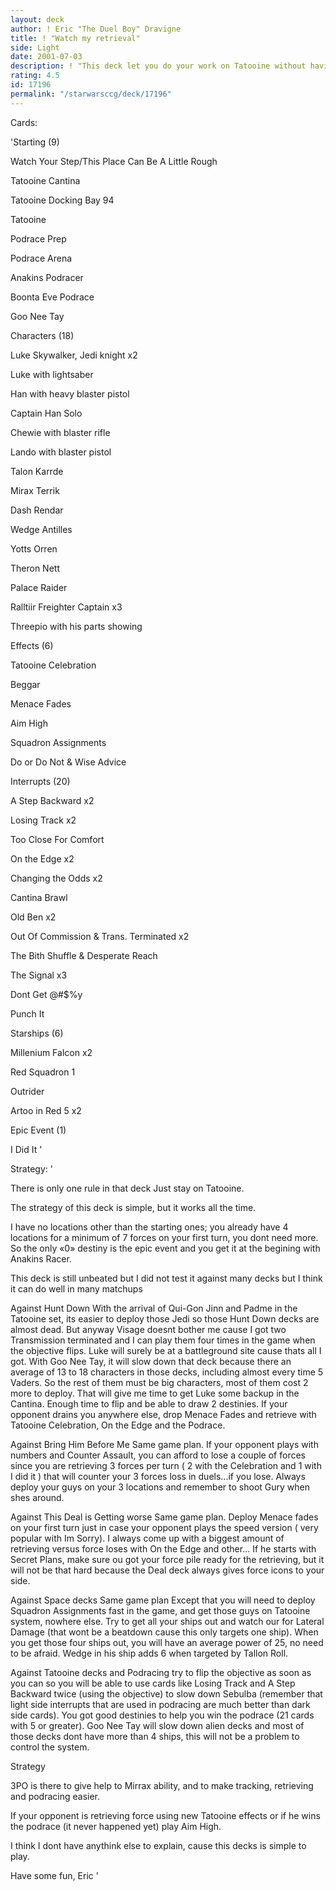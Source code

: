 ```yaml
---
layout: deck
author: ! Eric "The Duel Boy" Dravigne
title: ! "Watch my retrieval"
side: Light
date: 2001-07-03
description: ! "This deck let you do your work on Tatooine without having to worry about what your opponent do anywhere else."
rating: 4.5
id: 17196
permalink: "/starwarsccg/deck/17196"
---
```

Cards: 

'Starting (9)

Watch Your Step/This Place Can Be A Little Rough

Tatooine Cantina

Tatooine Docking Bay 94

Tatooine

Podrace Prep

Podrace Arena

Anakins Podracer

Boonta Eve Podrace

Goo Nee Tay


Characters (18)

Luke Skywalker, Jedi knight x2

Luke with lightsaber

Han with heavy blaster pistol

Captain Han Solo

Chewie with blaster rifle

Lando with blaster pistol

Talon Karrde

Mirax Terrik

Dash Rendar

Wedge Antilles

Yotts Orren

Theron Nett

Palace Raider

Ralltiir Freighter Captain x3

Threepio with his parts showing


Effects (6)

Tatooine Celebration

Beggar

Menace Fades

Aim High

Squadron Assignments

Do or Do Not & Wise Advice


Interrupts (20)

A Step Backward x2

Losing Track x2

Too Close For Comfort

On the Edge x2

Changing the Odds x2

Cantina Brawl

Old Ben x2

Out Of Commission & Trans. Terminated x2

The Bith Shuffle & Desperate Reach

The Signal x3

Dont Get @#$%y

Punch It


Starships (6)

Millenium Falcon x2

Red Squadron 1

Outrider

Artoo in Red 5 x2


Epic Event (1)

I Did It '

Strategy: '

There is only one rule in that deck Just stay on Tatooine.

The strategy of this deck is simple, but it works all the time.

I have no locations other than the starting ones; you already have 4 locations for a minimum of 7 forces on your first turn, you dont need more. So the only «0» destiny is the epic event and you get it at the begining with Anakins Racer.

This deck is still unbeated but I did not test it against many decks but I think it can do well in many matchups


Against Hunt Down With the arrival of Qui-Gon Jinn and Padme in the Tatooine set, its easier to deploy those Jedi so those Hunt Down decks are almost dead. But anyway Visage doesnt bother me cause I got two Transmission terminated and I can play them four times in the game when the objective flips. Luke will surely be at a battleground site cause thats all I got. With Goo Nee Tay, it will slow down that deck because there an average of 13 to 18 characters in those decks, including almost every time 5 Vaders. So the rest of them must be big characters, most of them cost 2 more to deploy. That will give me time to get Luke some backup in the Cantina. Enough time to flip and be able to draw 2 destinies. If your opponent drains you anywhere else, drop Menace Fades and retrieve with Tatooine Celebration, On the Edge and the Podrace. 


Against Bring Him Before Me Same game plan. If your opponent plays with numbers and Counter Assault, you can afford to lose a couple of forces since you are retrieving 3 forces per turn ( 2 with the Celebration and 1 with I did it ) that will counter your 3 forces loss in duels...if you lose. Always deploy your guys on your 3 locations and remember to shoot Gury when shes around.


Against This Deal is Getting worse Same game plan. Deploy Menace fades on your first turn just in case your opponent plays the speed version ( very popular with Im Sorry). I always come up with a biggest amount of retrieving versus force loses with On the Edge and other... If he starts with Secret Plans, make sure ou got your force pile ready for the retrieving, but it will not be that hard because the Deal deck always gives force icons to your side.


Against Space decks Same game plan Except that you will need to deploy Squadron Assignments fast in the game, and get those guys on Tatooine system, nowhere else. Try to get all your ships out and watch our for Lateral Damage (that wont be a beatdown cause this only targets one ship). When you get those four ships out, you will have an average power of 25, no need to be afraid. Wedge in his ship adds 6 when targeted by Tallon Roll.


Against Tatooine decks and Podracing try to flip the objective as soon as you can so you will be able to use cards like Losing Track and A Step Backward twice (using the objective) to slow down Sebulba (remember that light side interrupts that are used in podracing are much better than dark side cards). You got good destinies to help you win the podrace (21 cards with 5 or greater). Goo Nee Tay will slow down alien decks and most of those decks dont have more than 4 ships, this will not be a problem to control the system.



Strategy

3PO is there to give help to Mirrax ability, and to make tracking, retrieving and podracing easier.

If your opponent is retrieving force using new Tatooine effects or if he wins the podrace (it never happened yet) play Aim High.


I think I dont have anythink else to explain, cause this decks is simple to play.

Have some fun, Eric '
